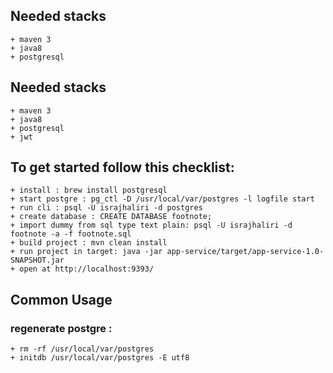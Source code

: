 ## Needed stacks
    + maven 3
    + java8
    + postgresql
    
## Needed stacks
    + maven 3
    + java8
    + postgresql
    + jwt
    
## To get started follow this checklist:
    + install : brew install postgresql
    + start postgre : pg_ctl -D /usr/local/var/postgres -l logfile start
    + run cli : psql -U israjhaliri -d postgres
    + create database : CREATE DATABASE footnote;
    + import dummy from sql type text plain: psql -U israjhaliri -d footnote -a -f footnote.sql
    + build project : mvn clean install
    + run project in target: java -jar app-service/target/app-service-1.0-SNAPSHOT.jar
    + open at http://localhost:9393/
    
    
## Common Usage
### regenerate postgre :
    + rm -rf /usr/local/var/postgres
    + initdb /usr/local/var/postgres -E utf8